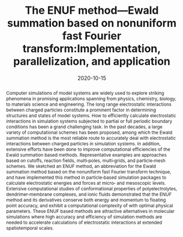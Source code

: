 ---
title: "The ENUF method—Ewald summation based on nonuniform  fast Fourier transform:Implementation, parallelization, and  application"
authors:
- Sheng‐Chun Yang
- Bin Li
- You-Liang Zhu
- Aatto Laaksonen
- Yong‐Lei Wang
date: "2020-10-15"
doi: "10.1002/jcc.26395"
publication_types: ["期刊文章"]
publication: "Journal of Computational Chemistry"
publication_short: "J Comput Chem 2020,27,41,2316-2335"
abstract: "
<!--more-->
Computer simulations of model systems are widely used to  explore striking phenomena in promising applications spanning from  physics, chemistry, biology, to materials science and engineering. The  long range electrostatic interactions between charged particles  constitute a prominent factor in determining structures and states of  model systems. How to efficiently calculate electrostatic interactions  in simulation systems subjected to partial or full periodic boundary  conditions has been a grand challenging task. In the past decades, a  large variety of computational schemes has been proposed, among which  the Ewald summation method is the most reliable route to accurately deal  with electrostatic interactions between charged particles in simulation  systems. In addition, extensive efforts have been done to improve  computational efficiencies of the Ewald summation based methods.  Representative examples are approaches based on cutoffs, reaction  fields, multi‐poles, multi‐grids, and particle‐mesh schemes. We sketched  an ENUF method, an abbreviation for the Ewald summation method based on  the nonuniform fast Fourier transform technique, and have implemented  this method in particle‐based simulation packages to calculate  electrostatic energies and forces at micro‐ and mesoscopic levels.  Extensive computational studies of conformational properties of  polyelectrolytes, dendrimer‐membrane complexes, and ionic fluids  demonstrated that the ENUF method and its derivatives conserve both  energy and momentum to floating point accuracy, and exhibit a  computational complexity of                              with optimal physical parameters. These ENUF based methods  are attractive alternatives in molecular simulations where high  accuracy and efficiency of simulation methods are needed to accelerate  calculations of electrostatic interactions at extended spatiotemporal  scales."
url_pdf: "https://onlinelibrary.wiley.com/doi/10.1002/jcc.26395"
---